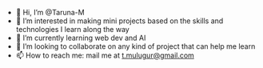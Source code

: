 - 👋 Hi, I’m @Taruna-M
- 👀 I’m interested in making mini projects based on the skills and technologies I learn along the way
- 🌱 I’m currently learning web dev and AI
- 💞️ I’m looking to collaborate on any kind of project that can help me learn 
- 📫 How to reach me: mail me at t.mulugur@gmail.com


<!---
Taruna-M/Taruna-M is a ✨ special ✨ repository because its `README.md` (this file) appears on your GitHub profile.
You can click the Preview link to take a look at your changes.
--->
